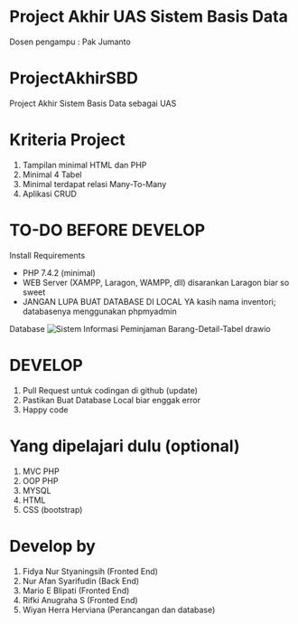 # Project Akhir UAS Sistem Basis Data

Dosen pengampu : Pak Jumanto

# ProjectAkhirSBD

Project Akhir Sistem Basis Data sebagai UAS

# Kriteria Project

1. Tampilan minimal HTML dan PHP
2. Minimal 4 Tabel
3. Minimal terdapat relasi Many-To-Many
4. Aplikasi CRUD

# TO-DO BEFORE DEVELOP

Install Requirements

- PHP 7.4.2 (minimal)
- WEB Server (XAMPP, Laragon, WAMPP, dll) disarankan Laragon biar so sweet
- JANGAN LUPA BUAT DATABASE DI LOCAL YA kasih nama inventori; databasenya menggunakan phpmyadmin

Database 
![Sistem Informasi Peminjaman Barang-Detail-Tabel drawio](https://user-images.githubusercontent.com/68774609/144694872-bbcb8d51-bed4-445d-997c-276d0f582487.png)

# DEVELOP

1. Pull Request untuk codingan di github (update)
2. Pastikan Buat Database Local biar enggak error
3. Happy code

# Yang dipelajari dulu (optional)

1. MVC PHP
2. OOP PHP
3. MYSQL
4. HTML
5. CSS (bootstrap)

# Develop by

1. Fidya Nur Styaningsih (Fronted End)
2. Nur Afan Syarifudin (Back End)
3. Mario E Blipati (Fronted End)
4. Rifki Anugraha S (Fronted End)
5. Wiyan Herra Herviana (Perancangan dan database)




